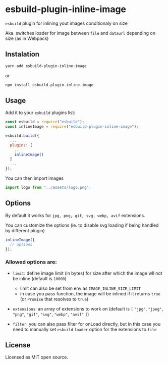 # esbuild-plugin-inline-image

`esbuild` plugin for inlining yout images conditionaly on size

Aka. switches loader for image between `file` and `dataurl` depending on size (as in Webpack)

## Instalation

```sh
yarn add esbuild-plugin-inline-image
```

or

```sh
npm install esbuild-plugin-inline-image
```

## Usage

Add it to your `esbuild` plugins list:

```js
const esbuild = require("esbuild");
const inlineImage = require("esbuild-plugin-inline-image");

esbuild.build({
  ...
  plugins: [
    ...
    inlineImage()
  ]
  ...
});
```

You can then import images

```js
import logo from "../assets/logo.png";
```

## Options

By default it works for `jpg, png, gif, svg, webp, avif` extensions.

You can customize the options (ie. to disable svg loading if being handled by different plugin)

```js
inlineImage({
  // options
});
```

### Allowed options are:

- `limit`: define image limit (in bytes) for size after which the image wll not be inline (default is `10000`)

  - limit can also be set from env as `IMAGE_INLINE_SIZE_LIMIT`
  - in case you pass function, the image will be inlined if it returns `true` (or `Promise` that resolves to `true`)

- `extensions`: an array of extensions to work on (default is `[` `"jpg"`, `"jpeg"`, `"png"`, `"gif"`, `"svg"`, `"webp"`, `"avif"` `]`)
- `filter`: you can also pass filter for onLoad directly, but in this case you need to manually set `esbuild` `loader` option for the extensions to `file`

## License

Licensed as MIT open source.
